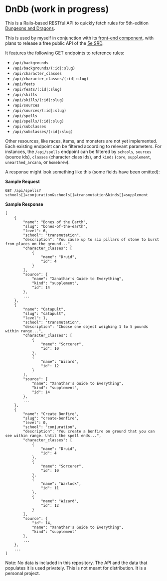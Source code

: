 # DnDb (work in progress)

This is a Rails-based RESTful API to quickly fetch rules for 5th-edition [Dungeons and Dragons](http://dnd.wizards.com/).

This is used by myself in conjunction with its [front-end component](https://github.com/gdrandal/dnd-frontend), with plans to release a free public API of the [5e SRD](http://dnd.wizards.com/articles/features/systems-reference-document-srd).

It features the following GET endpoints to reference rules:

* `/api/backgrounds`
* `/api/backgrounds/(:id|:slug)`
* `/api/character_classes`
* `/api/character_classes/(:id|:slug)`
* `/api/feats`
* `/api/feats/(:id|:slug)`
* `/api/skills`
* `/api/skills/(:id|:slug)`
* `/api/sources`
* `/api/sources/(:id|:slug)`
* `/api/spells`
* `/api/spells/(:id|:slug)`
* `/api/subclasses`
* `/api/subclasses/(:id|:slug)`

Other resources, like races, items, and monsters are not yet implemented. Each existing endpoint can be filtered according to relevant parameters. For instances, the `/api/spells` endpoint can be filtered by `schools`, `sources` (source ids), `classes` (character class ids), and `kinds` (`core`, `supplement`, `unearthed_arcana`, or `homebrew`).

A response might look something like this (some fields have been omitted):

**Sample Request**

`GET /api/spells?schools[]=conjuration&schools[]=transmutation&kinds[]=supplement`

**Sample Response**

```
[
	{
		"name": "Bones of the Earth",
		"slug": "bones-of-the-earth",
		"level": 6,
		"school": "transmutation",
		"description": "You cause up to six pillars of stone to burst from places on the ground...",
		"character_classes": [
			{
				"name": "Druid",
				"id": 4
			}
		],
		"source": {
			"name": "Xanathar's Guide to Everything",
			"kind": "supplement",
			"id": 14
		},
		...
	},
	{
		"name": "Catapult",
		"slug": "catapult",
		"level": 1,
		"school": "transmutation",
		"description": "Choose one object weighing 1 to 5 pounds within range...",
		"character_classes": [
			{
				"name": "Sorcerer",
				"id": 10
			},
			{
				"name": "Wizard",
				"id": 12
			}
		],
		"source": {
			"name": "Xanathar's Guide to Everything",
			"kind": "supplement",
			"id": 14
		},
		...
	},
	{
		"name": "Create Bonfire",
		"slug": "create-bonfire",
		"level": 0,
		"school": "conjuration",
		"description": "You create a bonfire on ground that you can see within range. Until the spell ends...",
		"character_classes": [
			{
				"name": "Druid",
				"id": 4
			},
			{
				"name": "Sorcerer",
				"id": 10
			},
			{
				"name": "Warlock",
				"id": 11
			},
			{
				"name": "Wizard",
				"id": 12
			}
		],
		"source": {
			"id": 14,
			"name": "Xanathar's Guide to Everything",
			"kind": "supplement"
		},
		...
	},
	...
]
```

Note: No data is included in this repository. The API and the data that populates it is used privately. This is not meant for distribution. It is a personal project.
